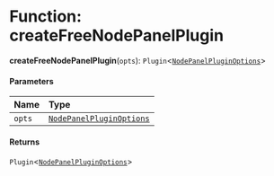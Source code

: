 # Function: createFreeNodePanelPlugin

**createFreeNodePanelPlugin**(`opts`): `Plugin`<[`NodePanelPluginOptions`](/en/auto-docs/free-node-panel-plugin/interfaces/NodePanelPluginOptions.md)>

#### Parameters

| Name | Type |
| :------ | :------ |
| `opts` | [`NodePanelPluginOptions`](/en/auto-docs/free-node-panel-plugin/interfaces/NodePanelPluginOptions.md) |

#### Returns

`Plugin`<[`NodePanelPluginOptions`](/en/auto-docs/free-node-panel-plugin/interfaces/NodePanelPluginOptions.md)>
